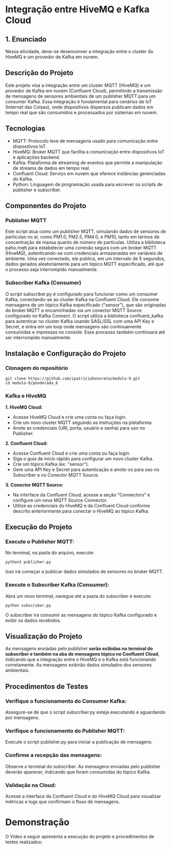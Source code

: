 # Integração entre HiveMQ e Kafka Cloud

## 1. Enunciado

Nessa atividade, deve-se desenvonver a integração entre o cluster do HiveMQ e um provedor de Kafka em nuvem.

## Descrição do Projeto

Este projeto visa a integração entre um cluster MQTT (HiveMQ) e um provedor de Kafka em nuvem (Confluent Cloud), permitindo a transmissão de mensagens de sensores ambientais de um publisher MQTT para um consumer Kafka. Essa integração é fundamental para cenários de IoT (Internet das Coisas), onde dispositivos dispersos publicam dados em tempo real que são consumidos e processados por sistemas em nuvem.

## Tecnologias

- MQTT: Protocolo leve de mensageria usado para comunicação entre dispositivos IoT.
- HiveMQ: Broker MQTT que facilita a comunicação entre dispositivos IoT e aplicações backend.
- Kafka: Plataforma de streaming de eventos que permite a manipulação de streams de dados em tempo real.
- Confluent Cloud: Serviço em nuvem que oferece instâncias gerenciadas do Kafka.
- Python: Linguagem de programação usada para escrever os scripts de publisher e subscriber.

## Componentes do Projeto

### Publisher MQTT

Este script atua como um publisher MQTT, simulando dados de sensores de partículas no ar, como PM1.0, PM2.5, PM4.0, e PM10, tanto em termos de concentração de massa quanto de número de partículas. Utiliza a biblioteca paho.mqtt para estabelecer uma conexão segura com um broker MQTT (HiveMQ), autenticando-se com credenciais armazenadas em variáveis de ambiente. Uma vez conectado, ele publica, em um intervalo de 5 segundos, dados gerados aleatoriamente para um tópico MQTT especificado, até que o processo seja interrompido manualmente.


### Subscriber Kafka (Consumer)

O script subscriber.py é configurado para funcionar como um consumer Kafka, conectando-se ao cluster Kafka na Confluent Cloud. Ele consome mensagens de um tópico Kafka especificado ("sensor"), que são originadas do broker MQTT e encaminhadas via um conector MQTT Source configurado no Kafka Connect. O script utiliza a biblioteca confluent_kafka para autenticar no cluster Kafka usando SASL/SSL com uma API Key e Secret, e entra em um loop onde mensagens são continuamente consumidas e impressas no console. Esse processo também continuará até ser interrompido manualmente.

## Instalação e Configuração do Projeto

### Clonagem do repositório

```
git clone https://github.com/ipatriciahonorato/modulo-9.git
cd modulo-9/ponderada_6
```

### Kafka e HiveMQ

**1. HiveMQ Cloud:**

- Acesse HiveMQ Cloud e crie uma conta ou faça login.
- Crie um novo cluster MQTT seguindo as instruções na plataforma.
- Anote as credenciais (URI, porta, usuário e senha) para uso no Publisher.


**2. Confluent Cloud:**

- Acesse Confluent Cloud e crie uma conta ou faça login.
- Siga o guia de início rápido para configurar um novo cluster Kafka.
- Crie um tópico Kafka (ex: "sensor").
- Gere uma API Key e Secret para autenticação e anote-os para uso no Subscriber e no Conector MQTT Source.

**3. Conector MQTT Source:**

- Na interface da Confluent Cloud, acesse a seção "Connectors" e configure um novo MQTT Source Connector.
- Utilize as credenciais do HiveMQ e da Confluent Cloud conforme descrito anteriormente para conectar o HiveMQ ao tópico Kafka.

## Execução do Projeto

### Execute o Publisher MQTT:

No terminal, na pasta do arquivo, execute:

```
python3 publisher.py
```
Isso irá começar a publicar dados simulados de sensores no broker MQTT.

### Execute o Subscriber Kafka (Consumer):

Abra um novo terminal, navegue até a pasta do subscriber e execute:
```
python subscriber.py
```
O subscriber irá consumir as mensagens do tópico Kafka configurado e exibir os dados recebidos.

## Visualização do Projeto

As mensagens enviadas pelo publisher **serão exibidas no terminal do subscriber e também na aba de mensagens tópico no Confluent Cloud**, indicando que a integração entre o HiveMQ e o Kafka está funcionando corretamente. As mensagens exibirão dados simulados dos sensores ambientais.

## Procedimentos de Testes

### Verifique o funcionamento do Consumer Kafka:

Assegure-se de que o script subscriber.py esteja executando e aguardando por mensagens.


### Verifique o funcionamento do Publisher MQTT:

Execute o script publisher.py para iniciar a publicação de mensagens.


### Confirme a recepção das mensagens:

Observe o terminal do subscriber. As mensagens enviadas pelo publisher deverão aparecer, indicando que foram consumidas do tópico Kafka.


### Validação na Cloud:

Acesse a interface da Confluent Cloud e do HiveMQ Cloud para visualizar métricas e logs que confirmam o fluxo de mensagens.

# Demonstração

O Vídeo a seguir apresenta a execução do projeto e procedimentos de testes realizados:






